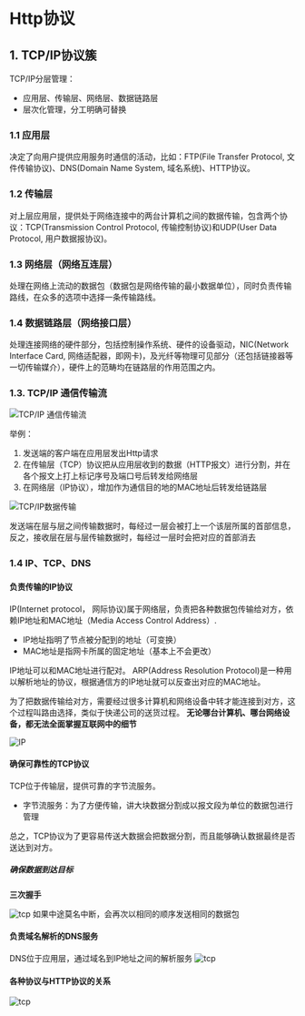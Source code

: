 # Http协议

## 1. TCP/IP协议簇

TCP/IP分层管理：

* 应用层、传输层、网络层、数据链路层
* 层次化管理，分工明确可替换

### 1.1 应用层

决定了向用户提供应用服务时通信的活动，比如：FTP(File Transfer Protocol, 文件传输协议)、DNS(Domain Name System, 域名系统)、HTTP协议。

### 1.2 传输层

对上层应用层，提供处于网络连接中的两台计算机之间的数据传输，包含两个协议：TCP(Transmission Control Protocol, 传输控制协议)和UDP(User Data Protocol, 用户数据报协议)。

### 1.3 网络层（网络互连层）

处理在网络上流动的数据包（数据包是网络传输的最小数据单位），同时负责传输路线，在众多的选项中选择一条传输路线。

### 1.4 数据链路层（网络接口层）

处理连接网络的硬件部分，包括控制操作系统、硬件的设备驱动，NIC(Network Interface Card, 网络适配器，即网卡)，及光纤等物理可见部分（还包括链接器等一切传输媒介），硬件上的范畴均在链路层的作用范围之内。

### 1.3. TCP/IP 通信传输流


![TCP/IP 通信传输流](./img/tcp1.png)

举例：

1. 发送端的客户端在应用层发出Http请求
2. 在传输层（TCP）协议把从应用层收到的数据（HTTP报文）进行分割，并在各个报文上打上标记序号及端口号后转发给网络层
3. 在网络层（IP协议），增加作为通信目的地的MAC地址后转发给链路层

![TCP/IP数据传输](./img/tcp2.png)

发送端在层与层之间传输数据时，每经过一层会被打上一个该层所属的首部信息，反之，接收层在层与层传输数据时，每经过一层时会把对应的首部消去

### 1.4 IP、TCP、DNS

#### 负责传输的IP协议
IP(Internet protocol， 网际协议)属于网络层，负责把各种数据包传输给对方，依赖IP地址和MAC地址（Media Access Control Address）.

* IP地址指明了节点被分配到的地址（可变换）
* MAC地址是指网卡所属的固定地址（基本上不会更改）

IP地址可以和MAC地址进行配对。
ARP(Address Resolution Protocol)是一种用以解析地址的协议，根据通信方的IP地址就可以反查出对应的MAC地址。

为了把数据传输给对方，需要经过很多计算机和网络设备中转才能连接到对方，这个过程叫路由选择，类似于快递公司的送货过程。
**无论哪台计算机、哪台网络设备，都无法全面掌握互联网中的细节**

![IP](./img/ip.png)

#### 确保可靠性的TCP协议
TCP位于传输层，提供可靠的字节流服务。

* 字节流服务：为了方便传输，讲大块数据分割成以报文段为单位的数据包进行管理

总之，TCP协议为了更容易传送大数据会把数据分割，而且能够确认数据最终是否送达到对方。
##### 确保数据到达目标

 **三次握手**

![tcp](./img/tcp-三次握手.png)
如果中途莫名中断，会再次以相同的顺序发送相同的数据包

#### 负责域名解析的DNS服务
DNS位于应用层，通过域名到IP地址之间的解析服务
![tcp](./img/dns.png)

#### 各种协议与HTTP协议的关系
![tcp](./img/1.png)
